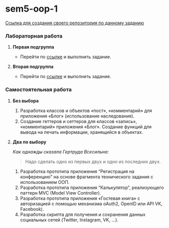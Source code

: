 # sem5-oop-1

[Ссылка для создания своего репозитория по данному заданию](https://classroom.github.com/assignment-invitations/c77c6af001287b3d25004ec8e8363fbd/)

### Лабораторная работа
1. __Первая подгруппа__
   * Перейти по [ссылке](https://repl.it/@zhukov/RuddyValidCad-1) и выполнить задание.

2. __Вторая подгруппа__
   * Перейти по [ссылке](https://repl.it/@zhukov/RuddyValidCad) и выполнить задание.

### Самостоятельная работа
1. __Без выбора__
   1. Разработка классов и объектов «пост», «комментарий» для приложения «Блог» (использование наследования).
   2. Создание геттеров и сеттеров для классов «запись», «комментарий» приложения «Блог». Создание функций для вывода на печать информации, хранящийся в объектах.

2. __Два по выбору__
   
   _Как однажды сказала Гертруда Всесильна:_
   > Надо сделать одно из первых двух и одно из последних двух.
   1. Разработка прототипа приложения “Регистрация на конференцию” на основе фрагмента технического задания с использованием ООП.
   2. Разработка прототипа приложения “Калькулятор”, реализующего паттерн MVC (Model View Controller).
   3. Разработка прототипа приложения «Гостевая книга» с авторизацией с помощью механизма oAuth2, OpenID или API VK, Facebook).
   4. Разработка скрипта для получения и сохранения данных социальных сетей (Twitter, Instagram, VK, ...).

